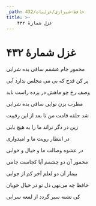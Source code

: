 ```yaml
---
_path: حافظ-شیرازی/غزلیات/432
title: >-
    غزل شمارهٔ ۴۳۲
---
```

# غزل شمارهٔ ۴۳۲

<div class="b" id="bn1"><div class="m1"><p>مخمور جام عشقم ساقی بده شرابی</p></div>
<div class="m2"><p>پر کن قدح که بی می مجلس ندارد آبی</p></div></div>
<div class="b" id="bn2"><div class="m1"><p>وصف رخ چو ماهش در پرده راست ناید</p></div>
<div class="m2"><p>مطرب بزن نوایی ساقی بده شرابی</p></div></div>
<div class="b" id="bn3"><div class="m1"><p>شد حلقه قامت من تا بعد از این رقیبت</p></div>
<div class="m2"><p>زین در دگر نراند ما را به هیچ بابی</p></div></div>
<div class="b" id="bn4"><div class="m1"><p>در انتظار رویت ما و امیدواری</p></div>
<div class="m2"><p>در عشوه وصالت ما و خیال و خوابی</p></div></div>
<div class="b" id="bn5"><div class="m1"><p>مخمور آن دو چشمم آیا کجاست جامی</p></div>
<div class="m2"><p>بیمار آن دو لعلم آخر کم از جوابی</p></div></div>
<div class="b" id="bn6"><div class="m1"><p>حافظ چه می‌نهی دل تو در خیال خوبان</p></div>
<div class="m2"><p>کی تشنه سیر گردد از لمعه سرابی</p></div></div>
